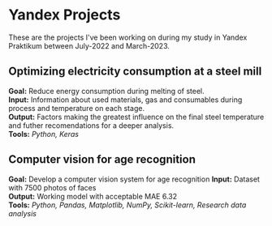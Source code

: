 # Yandex Projects
These are the projects I've been working on during my study in Yandex Praktikum between July-2022 and March-2023.

## Optimizing electricity consumption at a steel mill
**Goal:** Reduce energy consumption during melting of steel.  
**Input:** Information about used materials, gas and consumables during process and temperature on each stage.  
**Output:** Factors making the greatest influence on the final steel temperature and futher recomendations for a deeper analysis.  
**Tools:** *Python, Keras*

## Computer vision for age recognition
**Goal:** Develop a computer vision system for age recognition 
**Input:** Dataset with 7500 photos of faces  
**Output:** Working model with acceptable MAE 6.32  
**Tools:** *Python, Pandas, Matplotlib, NumPy, Scikit-learn, Research data analysis*

